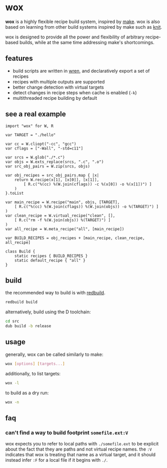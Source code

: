 
# wox

**wox** is a highly flexible recipe build system, inspired by [make](https://www.gnu.org/software/make/manual/make.html). wox is also based on learning from other build systems inspired by make such as [knit](https://github.com/zyedidia/knit).

wox is designed to provide all the power and flexibility of arbitrary recipe-based builds, while at the same time addressing make's shortcomings.

## features

+ build scripts are written in [wren](https://wren.io/), and declaratively export a set of recipes
+ recipes with multiple outputs are supported
+ better change detection with virtual targets
+ detect changes in recipe steps when cache is enabled (`-k`)
+ multithreaded recipe building by default

## see a real example

```wren
import "wox" for W, R

var TARGET = "./hello"

var cc = W.cliopt("-cc", "gcc")
var cflags = ["-Wall", "-std=c11"]

var srcs = W.glob("./*.c")
var objs = W.exts_replace(srcs, ".c", ".o")
var src_obj_pairs = W.zip(srcs, objs)

var obj_recipes = src_obj_pairs.map { |x|
    return W.recipe(x[1], [x[0]], [x[1]], 
        [ R.c("%(cc) %(W.join(cflags)) -c %(x[0]) -o %(x[1])") ]
    )
}.toList

var main_recipe = W.recipe("main", objs, [TARGET], 
    [ R.c("%(cc) %(W.join(cflags)) %(W.join(objs)) -o %(TARGET)") ]
)
var clean_recipe = W.virtual_recipe("clean", [],
    [ R.c("rm -f %(W.join(objs)) %(TARGET)") ]
)
var all_recipe = W.meta_recipe("all", [main_recipe])

var BUILD_RECIPES = obj_recipes + [main_recipe, clean_recipe, all_recipe]

class Build {
    static recipes { BUILD_RECIPES }
    static default_recipe { "all" }
}
```

## build

the recommended way to build is with [redbuild](https://github.com/redthing1/redbuild2).

```sh
redbuild build
```

alternatively, build using the D toolchain:
```sh
cd src
dub build -b release
```

## usage

generally, wox can be called similarly to make:

```sh
wox [options] [targets...]
```

additionally, to list targets:
```sh
wox -l
```

to build as a dry run:
```sh
wox -n
```

## faq

### can't find a way to build footprint `somefile.ext:V`

wox expects you to refer to local paths with `./somefile.ext` to be explicit about the fact that they are paths and not virtual recipe names. the `:V` indicates that wox is treating that name as a virtual target, and it should instead infer `:F` for a local file if it begins with `./`.
